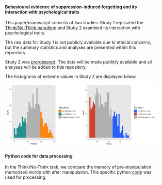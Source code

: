 #### Behavioural evidence of suppression-induced forgetting and its interaction with psychological traits

This paper/manuscript consists of two studies: Study 1 replicated the [Think/No-Think paradigm](https://www.nature.com/articles/35066572) and Study 2 examined its interaction with psychological traits.

The raw data for Study 1 is not publicly available due to ethical concerns, but the summary statistics and analyses are presented within this repository.

Study 2 was [prergistered](https://osf.io/zdb8u). The data will be made publicly available and all analyses will be added to this repository.

The histograms of extreme values in Study 2 are displayed below.

![Histograms](trait_plots.png)

#### Python code for data processing
In the Think/No-Think task, we compare the memory of pre-manipulation memorised words with after manipulation. This specific python [code](https://github.com/usman-afzali/Think-No-Think) was used for processing.
